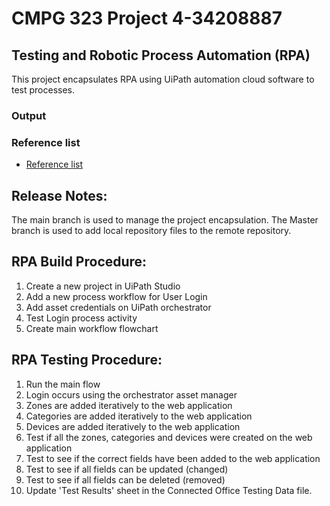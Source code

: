 # CMPG 323 Project 4-34208887

## Testing and Robotic Process Automation (RPA)

This project encapsulates RPA using UiPath automation cloud software to test processes.



### Output
### Reference list
- [Reference list](https://github.com/Anja34208887/CMPG-323-Project-4-34208887-/blob/main/Reference%20list)


## Release Notes:

The main branch is used to manage the project encapsulation. The Master branch is used to add local repository files to the remote repository.

## RPA Build Procedure:

1. Create a new project in UiPath Studio
2. Add a new process workflow for User Login
3. Add asset credentials on UiPath orchestrator
4. Test Login process activity
5. Create main workflow flowchart

## RPA Testing Procedure:

1. Run the main flow 
2. Login occurs using the orchestrator asset manager
3. Zones are added iteratively to the web application
4. Categories are added iteratively to the web application
5. Devices are added iteratively to the web application
6. Test if all the zones, categories and devices were created on the web application
7. Test to see if the correct fields have been added to the web application
8. Test to see if all fields can be updated (changed)
9. Test to see if all fields can be deleted (removed)
10. Update 'Test Results' sheet in the Connected Office Testing Data file.
